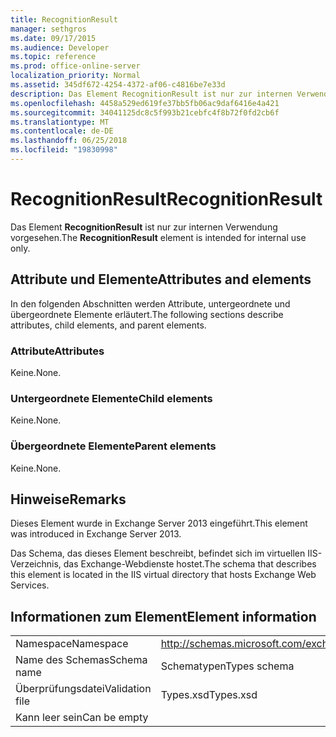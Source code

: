 ```yaml
---
title: RecognitionResult
manager: sethgros
ms.date: 09/17/2015
ms.audience: Developer
ms.topic: reference
ms.prod: office-online-server
localization_priority: Normal
ms.assetid: 345df672-4254-4372-af06-c4816be7e33d
description: Das Element RecognitionResult ist nur zur internen Verwendung vorgesehen.
ms.openlocfilehash: 4458a529ed619fe37bb5fb06ac9daf6416e4a421
ms.sourcegitcommit: 34041125dc8c5f993b21cebfc4f8b72f0fd2cb6f
ms.translationtype: MT
ms.contentlocale: de-DE
ms.lasthandoff: 06/25/2018
ms.locfileid: "19830998"
---
```

# <a name="recognitionresult"></a><span data-ttu-id="536b1-103">RecognitionResult</span><span class="sxs-lookup"><span data-stu-id="536b1-103">RecognitionResult</span></span>

<span data-ttu-id="536b1-104">Das Element **RecognitionResult** ist nur zur internen Verwendung vorgesehen.</span><span class="sxs-lookup"><span data-stu-id="536b1-104">The **RecognitionResult** element is intended for internal use only.</span></span> 

## <a name="attributes-and-elements"></a><span data-ttu-id="536b1-105">Attribute und Elemente</span><span class="sxs-lookup"><span data-stu-id="536b1-105">Attributes and elements</span></span>

<span data-ttu-id="536b1-106">In den folgenden Abschnitten werden Attribute, untergeordnete und übergeordnete Elemente erläutert.</span><span class="sxs-lookup"><span data-stu-id="536b1-106">The following sections describe attributes, child elements, and parent elements.</span></span>
  
### <a name="attributes"></a><span data-ttu-id="536b1-107">Attribute</span><span class="sxs-lookup"><span data-stu-id="536b1-107">Attributes</span></span>

<span data-ttu-id="536b1-108">Keine.</span><span class="sxs-lookup"><span data-stu-id="536b1-108">None.</span></span>
  
### <a name="child-elements"></a><span data-ttu-id="536b1-109">Untergeordnete Elemente</span><span class="sxs-lookup"><span data-stu-id="536b1-109">Child elements</span></span>

<span data-ttu-id="536b1-110">Keine.</span><span class="sxs-lookup"><span data-stu-id="536b1-110">None.</span></span>
  
### <a name="parent-elements"></a><span data-ttu-id="536b1-111">Übergeordnete Elemente</span><span class="sxs-lookup"><span data-stu-id="536b1-111">Parent elements</span></span>

<span data-ttu-id="536b1-112">Keine.</span><span class="sxs-lookup"><span data-stu-id="536b1-112">None.</span></span>
  
## <a name="remarks"></a><span data-ttu-id="536b1-113">Hinweise</span><span class="sxs-lookup"><span data-stu-id="536b1-113">Remarks</span></span>

<span data-ttu-id="536b1-114">Dieses Element wurde in Exchange Server 2013 eingeführt.</span><span class="sxs-lookup"><span data-stu-id="536b1-114">This element was introduced in Exchange Server 2013.</span></span>
  
<span data-ttu-id="536b1-115">Das Schema, das dieses Element beschreibt, befindet sich im virtuellen IIS-Verzeichnis, das Exchange-Webdienste hostet.</span><span class="sxs-lookup"><span data-stu-id="536b1-115">The schema that describes this element is located in the IIS virtual directory that hosts Exchange Web Services.</span></span>
  
## <a name="element-information"></a><span data-ttu-id="536b1-116">Informationen zum Element</span><span class="sxs-lookup"><span data-stu-id="536b1-116">Element information</span></span>

|||
|:-----|:-----|
|<span data-ttu-id="536b1-117">Namespace</span><span class="sxs-lookup"><span data-stu-id="536b1-117">Namespace</span></span>  <br/> |http://schemas.microsoft.com/exchange/services/2006/types  <br/> |
|<span data-ttu-id="536b1-118">Name des Schemas</span><span class="sxs-lookup"><span data-stu-id="536b1-118">Schema name</span></span>  <br/> |<span data-ttu-id="536b1-119">Schematypen</span><span class="sxs-lookup"><span data-stu-id="536b1-119">Types schema</span></span>  <br/> |
|<span data-ttu-id="536b1-120">Überprüfungsdatei</span><span class="sxs-lookup"><span data-stu-id="536b1-120">Validation file</span></span>  <br/> |<span data-ttu-id="536b1-121">Types.xsd</span><span class="sxs-lookup"><span data-stu-id="536b1-121">Types.xsd</span></span>  <br/> |
|<span data-ttu-id="536b1-122">Kann leer sein</span><span class="sxs-lookup"><span data-stu-id="536b1-122">Can be empty</span></span>  <br/> ||
   

